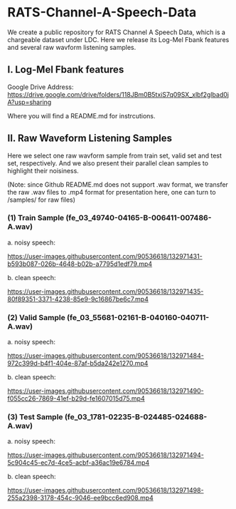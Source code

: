 # RATS-Channel-A-Speech-Data
We create a public repository for RATS Channel A Speech Data, which is a chargeable dataset under LDC. Here we release its Log-Mel Fbank features and several raw wavform listening samples.


## I. Log-Mel Fbank features

Google Drive Address: <https://drive.google.com/drive/folders/118JBm0B5txiS7q09SX_xlbf2glbad0jA?usp=sharing>

Where you will find a README.md for instrcutions.


## II. Raw Waveform Listening Samples

Here we select one raw wavform sample from train set, valid set and test set, respectively. And we also present their parallel clean samples to highlight their noisiness. 

(Note: since Github README.md does not support .wav format, we transfer the raw .wav files to .mp4 format for presentation here, one can turn to /samples/ for raw files)

### (1) Train Sample (fe_03_49740-04165-B-006411-007486-A.wav)

a. noisy speech: 

https://user-images.githubusercontent.com/90536618/132971431-b593b087-026b-4648-b02b-a7795d1edf79.mp4

b. clean speech:

https://user-images.githubusercontent.com/90536618/132971435-80f89351-3371-4238-85e9-9c16867be6c7.mp4


### (2) Valid Sample (fe_03_55681-02161-B-040160-040711-A.wav)

a. noisy speech: 

https://user-images.githubusercontent.com/90536618/132971484-972c399d-b4f1-404e-87af-b5da242e1270.mp4

b. clean speech:

https://user-images.githubusercontent.com/90536618/132971490-f055cc26-7869-41ef-b29d-fe1607015d75.mp4


### (3) Test Sample (fe_03_1781-02235-B-024485-024688-A.wav)

a. noisy speech: 

https://user-images.githubusercontent.com/90536618/132971494-5c904c45-ec7d-4ce5-acbf-a36ac19e6784.mp4

b. clean speech:

https://user-images.githubusercontent.com/90536618/132971498-255a2398-3178-454c-9046-ee9bcc6ed908.mp4

